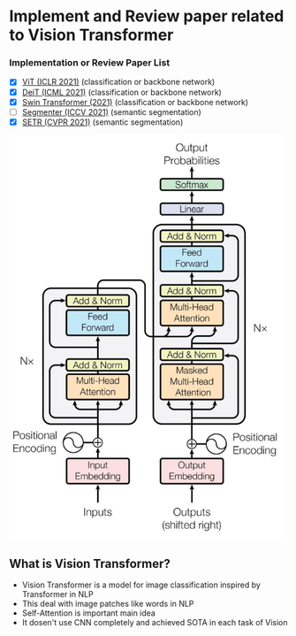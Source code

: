 # Implement and Review paper related to Vision Transformer

### Implementation or Review Paper List
- [x] [ViT (ICLR 2021)](https://github.com/Sangh0/Vision-Transformer/tree/main/ViT) (classification or backbone network)
- [x] [DeiT (ICML 2021)](https://github.com/Sangh0/Vision-Transformer/tree/main/DeiT) (classification or backbone network)
- [x] [Swin Transformer (2021)](https://github.com/Sangh0/Vision-Transformer/tree/main/SwinTransformer) (classification or backbone network)
- [ ] [Segmenter (ICCV 2021)](https://github.com/Sangh0/Vision-Transformer/tree/main/Segmenter) (semantic segmentation)
- [x] [SETR (CVPR 2021)](https://github.com/Sangh0/Vision-Transformer/tree/main/SETR) (semantic segmentation)

<img src = "https://github.com/Sangh0/Vision-Transformer/blob/main/ViT/figure/Transformer.JPG?raw=true" width=500>

## What is Vision Transformer?  

- Vision Transformer is a model for image classification inspired by Transformer in NLP  
- This deal with image patches like words in NLP
- Self-Attention is important main idea 
- It dosen't use CNN completely and achieved SOTA in each task of Vision 
